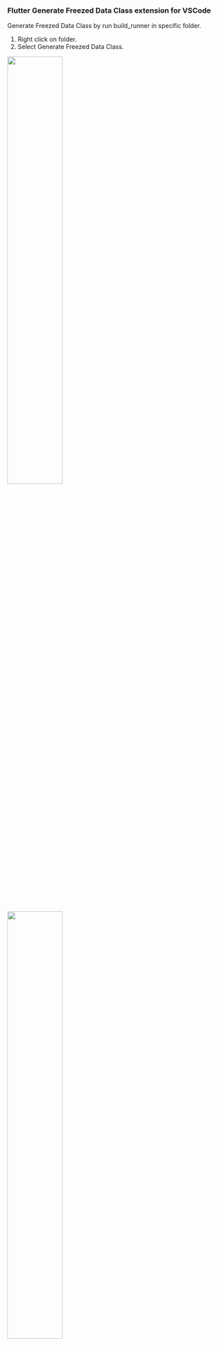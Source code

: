 ### Flutter Generate Freezed Data Class extension for VSCode

Generate Freezed Data Class by run build_runner in specific folder.

1. Right click on folder.
2. Select Generate Freezed Data Class.


<img src="https://i.imgur.com/siH1uoz.png" width=50%>
<img src="https://i.imgur.com/CYHavda.png" width=50%>
<img src="https://i.imgur.com/D28lUWf.png" width=50%>

